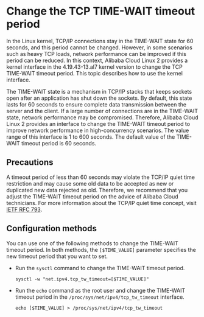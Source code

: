 # Change the TCP TIME-WAIT timeout period

In the Linux kernel, TCP/IP connections stay in the TIME-WAIT state for 60 seconds, and this period cannot be changed. However, in some scenarios such as heavy TCP loads, network performance can be improved if this period can be reduced. In this context, Alibaba Cloud Linux 2 provides a kernel interface in the 4.19.43-13.al7 kernel version to change the TCP TIME-WAIT timeout period. This topic describes how to use the kernel interface.

The TIME-WAIT state is a mechanism in TCP/IP stacks that keeps sockets open after an application has shut down the sockets. By default, this state lasts for 60 seconds to ensure complete data transmission between the server and the client. If a large number of connections are in the TIME-WAIT state, network performance may be compromised. Therefore, Alibaba Cloud Linux 2 provides an interface to change the TIME-WAIT timeout period to improve network performance in high-concurrency scenarios. The value range of this interface is 1 to 600 seconds. The default value of the TIME-WAIT timeout period is 60 seconds.

## Precautions

A timeout period of less than 60 seconds may violate the TCP/IP quiet time restriction and may cause some old data to be accepted as new or duplicated new data rejected as old. Therefore, we recommend that you adjust the TIME-WAIT timeout period on the advice of Alibaba Cloud technicians. For more information about the TCP/IP quiet time concept, visit [IETF RFC 793](https://tools.ietf.org/html/rfc793).

## Configuration methods

You can use one of the following methods to change the TIME-WAIT timeout period. In both methods, the `[$TIME_VALUE]` parameter specifies the new timeout period that you want to set.

-   Run the `sysctl` command to change the TIME-WAIT timeout period.

    ```
    sysctl -w "net.ipv4.tcp_tw_timeout=[$TIME_VALUE]"
    ```

-   Run the `echo` command as the root user and change the TIME-WAIT timeout period in the `/proc/sys/net/ipv4/tcp_tw_timeout` interface.

    ```
    echo [$TIME_VALUE] > /proc/sys/net/ipv4/tcp_tw_timeout
    ```


